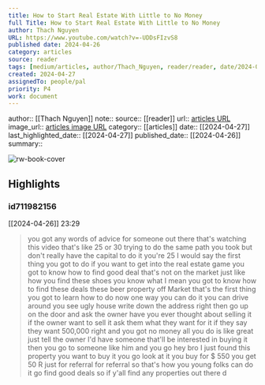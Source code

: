 ```yaml
---
title: How to Start Real Estate With Little to No Money
full Title: How to Start Real Estate With Little to No Money
author: Thach Nguyen
URL: https://www.youtube.com/watch?v=-UDDsFIzvS8
published date: 2024-04-26
category: articles
source: reader
tags: [medium/articles, author/Thach_Nguyen, reader/reader, date/2024-04-27, area/reader]
created: 2024-04-27
assignedTo: people/pal
priority: P4
work: document
---
```

author:: [[Thach Nguyen]]
note:: 
source:: [[reader]]
url:: [articles URL](https://www.youtube.com/watch?v=-UDDsFIzvS8)
image_url:: [articles image URL](https://i.ytimg.com/vi/-UDDsFIzvS8/maxres2.jpg?sqp=-oaymwEoCIAKENAF8quKqQMcGADwAQH4AbYIgAKAD4oCDAgAEAEYZSBSKE4wDw==&rs=AOn4CLCT9VZPT5C-6gQvx8yC4l_EHg21tg)
category:: [[articles]]
date:: [[2024-04-27]]
last_highlighted_date:: [[2024-04-27]]
published_date:: [[2024-04-26]]
summary:: 


![rw-book-cover](https://i.ytimg.com/vi/-UDDsFIzvS8/maxres2.jpg?sqp=-oaymwEoCIAKENAF8quKqQMcGADwAQH4AbYIgAKAD4oCDAgAEAEYZSBSKE4wDw==&rs=AOn4CLCT9VZPT5C-6gQvx8yC4l_EHg21tg)

## Highlights
### id711982156
[[2024-04-26]] 23:29
> you got any words of advice for someone out there that's watching this video that's like 25 or 30 trying to do the same path you took but don't really have the capital to do it you're 25 I would say the first thing you got to do if you want to get into the real estate game you got to know how to find good deal that's not on the market just like how you find these shoes you know what I mean you got to know how to find these deals these beer property off Market that's the first thing you got to learn how to do now one way you can do it you can drive around you see ugly house write down the address right then go up on the door and ask the owner have you
> ever thought about selling it if the owner want to sell it ask them what they want for it if they say they want 500,000 right and you got no money all you do is like great just tell the owner I'd have someone that'll be interested in buying it then you go to someone like him and you go hey bro I just found this property you want to buy it you go look at it you buy for $ 550 you get 50 R just for referral for referral so that's how you young folks can do it go find good deals so if y'all find any properties out there d


